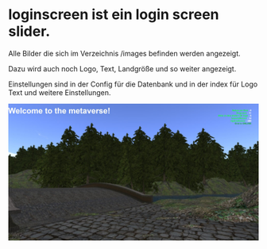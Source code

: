 # loginscreen ist ein login screen slider.

Alle Bilder die sich im Verzeichnis /images befinden werden angezeigt.

Dazu wird auch noch Logo, Text, Landgröße und so weiter angezeigt.

Einstellungen sind in der Config für die Datenbank und in der index für Logo Text und weitere Einstellungen.

![GitHub Logo](https://github.com/BigManzai/OpenSim-Shell-Script/blob/main/web/loginscreen/loginscreendemo.jpg)

